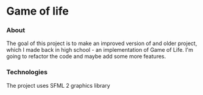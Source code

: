 # Game of life

### About
The goal of this project is to make an improved version of and older project, which I made back in high school - an implementation of Game of Life. I'm going to refactor the code and maybe add some more features.

### Technologies
The project uses SFML 2 graphics library